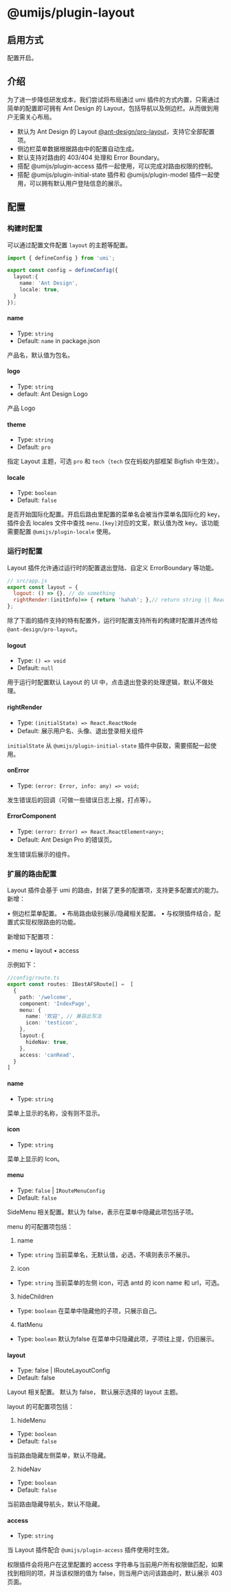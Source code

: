 
# @umijs/plugin-layout

## 启用方式

配置开启。

## 介绍

为了进一步降低研发成本，我们尝试将布局通过 umi 插件的方式内置，只需通过简单的配置即可拥有 Ant Design 的 Layout，包括导航以及侧边栏。从而做到用户无需关心布局。

- 默认为 Ant Design 的 Layout [@ant-design/pro-layout](https://www.npmjs.com/package/@ant-design/pro-layout)，支持它全部配置项。
- 侧边栏菜单数据根据路由中的配置自动生成。
- 默认支持对路由的 403/404 处理和 Error Boundary。
- 搭配 @umijs/plugin-access 插件一起使用，可以完成对路由权限的控制。
- 搭配 @umijs/plugin-initial-state 插件和 @umijs/plugin-model 插件一起使用，可以拥有默认用户登陆信息的展示。

## 配置

### 构建时配置

可以通过配置文件配置 `layout` 的主题等配置。

```ts
import { defineConfig } from 'umi';

export const config = defineConfig({
  layout:{
    name: 'Ant Design', 
    locale: true,
  }
});
```

#### name

* Type: `string`
* Default: `name` in package.json

产品名，默认值为包名。

#### logo

* Type: `string`
* default: Ant Design Logo

产品 Logo

#### theme

* Type: `string`
* Default: `pro`

指定 Layout 主题，可选 `pro` 和 `tech`（`tech` 仅在蚂蚁内部框架 Bigfish 中生效）。

#### locale

* Type: `boolean`
* Default: `false`

是否开始国际化配置。开启后路由里配置的菜单名会被当作菜单名国际化的 key，插件会去 locales 文件中查找 `menu.[key]`对应的文案，默认值为改 key。该功能需要配置 `@umijs/plugin-locale` 使用。

### 运行时配置

Layout 插件允许通过运行时的配置退出登陆、自定义 ErrorBoundary 等功能。

```js
// src/app.js
export const layout = { 
  logout: () => {}, // do something 
  rightRender:(initInfo)=> { return 'hahah'; },// return string || ReactNode; 
};
```

除了下面的插件支持的特有配置外，运行时配置支持所有的构建时配置并透传给 `@ant-design/pro-layout`。

#### logout

* Type: `() => void`
* Default: `null`

用于运行时配置默认 Layout 的 UI 中，点击退出登录的处理逻辑，默认不做处理。

#### rightRender

* Type: `(initialState) => React.ReactNode`
* Default: 展示用户名、头像、退出登录相关组件

`initialState` 从 `@umijs/plugin-initial-state` 插件中获取，需要搭配一起使用。

#### onError

* Type: `(error: Error, info: any) => void;`

发生错误后的回调（可做一些错误日志上报，打点等）。

#### ErrorComponent

* Type: `(error: Error) => React.ReactElement<any>;`
* Default: Ant Design Pro 的错误页。

发生错误后展示的组件。

### 扩展的路由配置

Layout 插件会基于 umi 的路由，封装了更多的配置项，支持更多配置式的能力。新增：

• 侧边栏菜单配置。
• 布局路由级别展示/隐藏相关配置。
• 与权限插件结合，配置式实现权限路由的功能。

新增如下配置项：

• menu
• layout
• access

示例如下：

```typescript
//config/route.ts
export const routes: IBestAFSRoute[] =  [
  {
    path: '/welcome',
    component: 'IndexPage',
    menu: {
      name: '欢迎', // 兼容此写法
      icon: 'testicon',
    },
    layout:{
      hideNav: true,
    },
    access: 'canRead',
  }
]
```

#### name

* Type: `string`

菜单上显示的名称，没有则不显示。

#### icon

* Type: `string`

菜单上显示的 Icon。

#### menu

* Type: `false` | `IRouteMenuConfig`
* Default: `false`

SideMenu 相关配置。默认为 false，表示在菜单中隐藏此项包括子项。

menu 的可配置项包括：

1. name

* Type:  `string`
当前菜单名，无默认值，必选，不填则表示不展示。

2. icon

* Type: `string`
当前菜单的左侧 icon，可选 antd 的 icon name 和 url，可选。

3. hideChildren

* Type: `boolean`
在菜单中隐藏他的子项，只展示自己。

4. flatMenu

* Type: `boolean`
默认为false 在菜单中只隐藏此项，子项往上提，仍旧展示。


#### layout

* Type: false | IRouteLayoutConfig
* Default: false

Layout 相关配置。 默认为 false， 默认展示选择的 layout 主题。

layout 的可配置项包括：

1. hideMenu

* Type: `boolean`
* Default: `false`

当前路由隐藏左侧菜单，默认不隐藏。

2. hideNav

* Type: `boolean`
* Default: `false`

当前路由隐藏导航头，默认不隐藏。

#### access

* Type: `string`

当 Layout 插件配合 `@umijs/plugin-access` 插件使用时生效。

权限插件会将用户在这里配置的 access 字符串与当前用户所有权限做匹配，如果找到相同的项，并当该权限的值为 false，则当用户访问该路由时，默认展示 403 页面。
